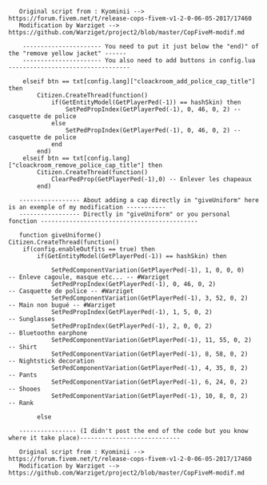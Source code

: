        Original script from : Kyominii --> https://forum.fivem.net/t/release-cops-fivem-v1-2-0-06-05-2017/17460
       Modification by Warziget --> https://github.com/Warziget/project2/blob/master/CopFiveM-modif.md

        ---------------------- You need to put it just below the "end)" of the "remove yellow jacket" ------
        ---------------------- You also need to add buttons in config.lua ----------------------------------
        
        elseif btn == txt[config.lang]["cloackroom_add_police_cap_title"] then
            Citizen.CreateThread(function()
                if(GetEntityModel(GetPlayerPed(-1)) == hashSkin) then
                    SetPedPropIndex(GetPlayerPed(-1), 0, 46, 0, 2) -- casquette de police
                else
                    SetPedPropIndex(GetPlayerPed(-1), 0, 46, 0, 2) -- casquette de police
                end
            end)
        elseif btn == txt[config.lang]["cloackroom_remove_police_cap_title"] then
            Citizen.CreateThread(function()
                ClearPedProp(GetPlayerPed(-1),0) -- Enlever les chapeaux
            end)
            
       ----------------- About adding a cap directly in "giveUniform" here is an exemple of my modification -----------
       ----------------- Directly in "giveUniform" or you personal fonction --------------------------------------------
       
       function giveUniforme()
    Citizen.CreateThread(function()
        if(config.enableOutfits == true) then
            if(GetEntityModel(GetPlayerPed(-1)) == hashSkin) then

                SetPedComponentVariation(GetPlayerPed(-1), 1, 0, 0, 0)    -- Enleve cagoule, masque etc... -- #Warziget
                SetPedPropIndex(GetPlayerPed(-1), 0, 46, 0, 2)            -- Casquette de police -- #Warziget
                SetPedComponentVariation(GetPlayerPed(-1), 3, 52, 0, 2)   -- Main non bugué -- #Warziget
                SetPedPropIndex(GetPlayerPed(-1), 1, 5, 0, 2)             -- Sunglasses
                SetPedPropIndex(GetPlayerPed(-1), 2, 0, 0, 2)             -- Bluetoothn earphone
                SetPedComponentVariation(GetPlayerPed(-1), 11, 55, 0, 2)  -- Shirt
                SetPedComponentVariation(GetPlayerPed(-1), 8, 58, 0, 2)   -- Nightstick decoration
                SetPedComponentVariation(GetPlayerPed(-1), 4, 35, 0, 2)   -- Pants
                SetPedComponentVariation(GetPlayerPed(-1), 6, 24, 0, 2)   -- Shooes
                SetPedComponentVariation(GetPlayerPed(-1), 10, 8, 0, 2)   -- Rank

            else
            
       ---------------- (I didn't post the end of the code but you know where it take place)----------------------------
       
       Original script from : Kyominii --> https://forum.fivem.net/t/release-cops-fivem-v1-2-0-06-05-2017/17460
       Modification by Warziget --> https://github.com/Warziget/project2/blob/master/CopFiveM-modif.md

